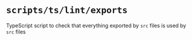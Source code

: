 # `scripts/ts/lint/exports`

TypeScript script to check that everything exported by `src` files is used by `src` files
